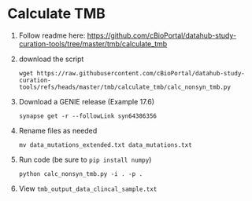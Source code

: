 # Calculate TMB

1. Follow readme here: https://github.com/cBioPortal/datahub-study-curation-tools/tree/master/tmb/calculate_tmb
1. download the script

    ```
    wget https://raw.githubusercontent.com/cBioPortal/datahub-study-curation-tools/refs/heads/master/tmb/calculate_tmb/calc_nonsyn_tmb.py
    ```

1. Download a GENIE release (Example 17.6)

    ```
    synapse get -r --followLink syn64386356
    ```

1. Rename files as needed

    ```
    mv data_mutations_extended.txt data_mutations.txt
    ```

1. Run code (be sure to `pip install numpy`)

    ```
    python calc_nonsyn_tmb.py -i . -p .
    ```

1. View `tmb_output_data_clincal_sample.txt`
